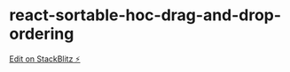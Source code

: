 # react-sortable-hoc-drag-and-drop-ordering

[Edit on StackBlitz ⚡️](https://stackblitz.com/edit/react-drag-drop-example-ehocje)